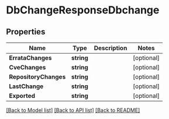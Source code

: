 # DbChangeResponseDbchange

## Properties

Name | Type | Description | Notes
------------ | ------------- | ------------- | -------------
**ErrataChanges** | **string** |  | [optional] 
**CveChanges** | **string** |  | [optional] 
**RepositoryChanges** | **string** |  | [optional] 
**LastChange** | **string** |  | [optional] 
**Exported** | **string** |  | [optional] 

[[Back to Model list]](../README.md#documentation-for-models) [[Back to API list]](../README.md#documentation-for-api-endpoints) [[Back to README]](../README.md)


